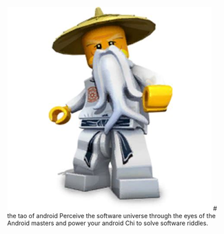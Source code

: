 ![Sensei Logo](/images/sensei.jpg) # the tao of android
Perceive the software universe through the eyes of the Android masters and power your android Chi to solve software riddles.
